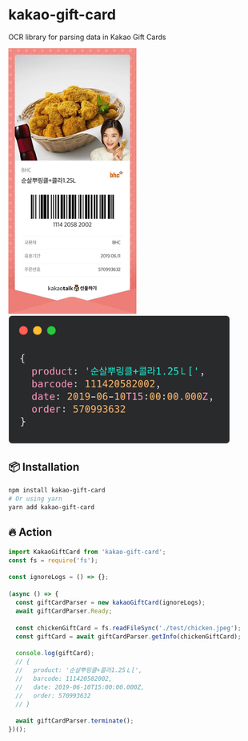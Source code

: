 # kakao-gift-card
OCR library for parsing data in Kakao Gift Cards

<img src="./test/chicken.jpeg" width="256px"> <img src="./docs/assets/output.png" height="256px">

## 📦 Installation

```bash
npm install kakao-gift-card
# Or using yarn
yarn add kakao-gift-card
```

## 🔥 Action

```typescript
import KakaoGiftCard from 'kakao-gift-card';
const fs = require('fs');

const ignoreLogs = () => {};

(async () => {
  const giftCardParser = new kakaoGiftCard(ignoreLogs);
  await giftCardParser.Ready;

  const chickenGiftCard = fs.readFileSync('./test/chicken.jpeg');
  const giftCard = await giftCardParser.getInfo(chickenGiftCard);

  console.log(giftCard);
  // {
  //   product: '순살뿌링클+콜라1.25Ｌ[',
  //   barcode: 111420582002,
  //   date: 2019-06-10T15:00:00.000Z,
  //   order: 570993632
  // }

  await giftCardParser.terminate();
})();
```
